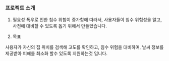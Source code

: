 ### 프로젝트 소개

1) 필요성
폭우로 인한 침수 위험이 증가함에 따라서, 사용자들이 침수 위험성을 알고, 사전에 대비할 수 있도록 돕기 위해서 만들었습니다.

2) 목표

사용자가 자신의 집 위치를 검색해 고도를 확인하고, 침수 위험을 대비하여, 날씨 정보를 제공받아 피해를 최소화 할수 있도록 지원하는것 입니다.
